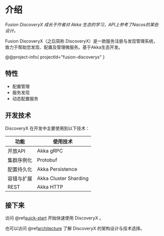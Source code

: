 # 介绍

*Fusion DiscoveryX 成长于作者对 Akka 生态的学习，API上参考了Nacos的某些设计。*

Fusion DiscoveryX（之后简称 DiscoveryX）是一款服务注册与发现管理系统，致力于帮助您发现、配置及管理微服务。基于Akka生态开发。

@@project-info{ projectId="fusion-discoveryx" }

## 特性

- 配置管理
- 服务发现
- 动态配置服务

## 开发技术

DiscoveryX 在开发中主要使用到以下技术：

| 功能       | 使用技术              |
| ---------- | --------------------- |
| 开放API    | Akka gRPC             |
| 集群序例化 | Protobuf              |
| 配置持久化 | Akka Persistence      |
| 容错与扩展 | Akka Cluster Sharding |
| REST       | Akka HTTP             |

## 接下来

访问 @ref[quick-start](use/quick-start.md) 开始快速使用 DiscoveryX 。

也可以访问 @ref[architecture](design/architecture.md) 了解 DiscoveryX 的架构设计与技术选择。
